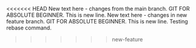 <<<<<<< HEAD
New text here - changes from the main branch.
GIT FOR ABSOLUTE BEGINNER.
This is new line.
New text here - changes in new feature branch.
GIT FOR ABSOLUTE BEGINNER.
This is new line.
Testing rebase command.
>>>>>>> new-feature
